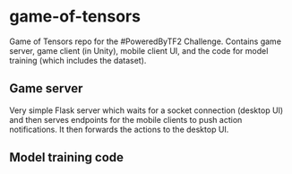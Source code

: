 # game-of-tensors
Game of Tensors repo for the #PoweredByTF2 Challenge. Contains game server, game client (in Unity), mobile client UI, and the code for model training (which includes the dataset).

## Game server
Very simple Flask server which waits for a socket connection (desktop UI) and then serves endpoints for the mobile clients to push action notifications. It then forwards the actions to the desktop UI.

## Model training code
